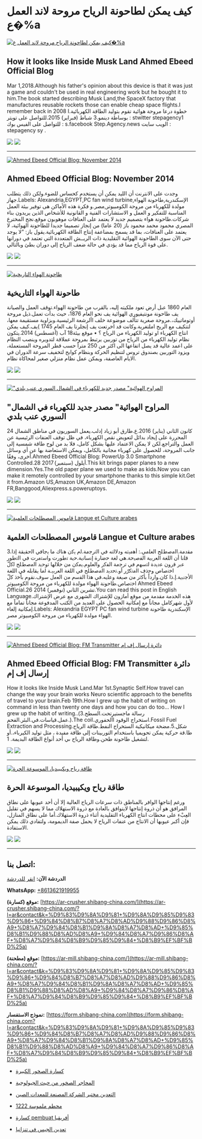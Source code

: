 # كيف يمكن لطاحونة الرياح مروحة لاند العمل ع�%a

<a href="https://swt.shibang-china.com/?l=ar&img&k=%D9%83%D9%8A%D9%81+%D9%8A%D9%85%D9%83%D9%86+%D9%84%D8%B7%D8%A7%D8%AD%D9%88%D9%86%D8%A9+%D8%A7%D9%84%D8%B1%D9%8A%D8%A7%D8%AD+%D9%85%D8%B1%D9%88%D8%AD%D8%A9+%D9%84%D8%A7%D9%86%D8%AF+%D8%A7%D9%84%D8%B9%D9%85%D9%84+%D8%B9%EF%BF%BD%25a" target="_blank">![كيف يمكن لطاحونة الرياح مروحة لاند العمل ع�%a](http://static.shibang-china.com/all-800x300/87.jpg)</a>

## How it looks like Inside Musk Land Ahmed Ebeed Official Blog
Mar 1,2018.Although his father&#39;s opinion about this device is that it was just a game and couldn&#39;t be used in real engineering work but he bought it to him.The book started describing Musk Land,the SpaceX factory that manufactures reusable rockets those can enable cheap space flights.I remember back in 2008 I.خطوة درعا مروحة هوائية تقوم بتوليد الطاقة الكهربائية بوساطة دينمو.3 شباط (فبراير) 2015.للتواصل على تويتر : stwitter stepagency1 للتواصل على الفيس بوك : s.facebook Step.Agency.news الويب سايت : stepagency sy .


<a href="https://whatsapp.shibangsoft.com/WhatsApp.php" target="_blank" title="WhatsApp">![](http://static.shibang-china.com/icon/whatsapp.png)</a> <a href="https://swt.shibang-china.com/?l=ar&icon&k=%D9%83%D9%8A%D9%81+%D9%8A%D9%85%D9%83%D9%86+%D9%84%D8%B7%D8%A7%D8%AD%D9%88%D9%86%D8%A9+%D8%A7%D9%84%D8%B1%D9%8A%D8%A7%D8%AD+%D9%85%D8%B1%D9%88%D8%AD%D8%A9+%D9%84%D8%A7%D9%86%D8%AF+%D8%A7%D9%84%D8%B9%D9%85%D9%84+%D8%B9%EF%BF%BD%25a" target="_blank">![](http://static.shibang-china.com/icon/chat-ar.png)</a>

---

<a href="https://swt.shibang-china.com/?l=ar&img&k=%D9%83%D9%8A%D9%81+%D9%8A%D9%85%D9%83%D9%86+%D9%84%D8%B7%D8%A7%D8%AD%D9%88%D9%86%D8%A9+%D8%A7%D9%84%D8%B1%D9%8A%D8%A7%D8%AD+%D9%85%D8%B1%D9%88%D8%AD%D8%A9+%D9%84%D8%A7%D9%86%D8%AF+%D8%A7%D9%84%D8%B9%D9%85%D9%84+%D8%B9%EF%BF%BD%25a" target="_blank">![Ahmed Ebeed Official Blog: November 2014](http://static.shibang-china.com/all-800x300/104.jpg)</a>

## Ahmed Ebeed Official Blog: November 2014
وجدت على الانترنت أن الليد يمكن أن يستخدم كحساس للضوء.ولكن ذلك يتطلب جهاز.Labels: Alexandria,EGYPT,PC fan wind turbine,الإسكندرية,طاحونة الهواء مولدة للكهرباء من مروحة الكومبيوتر,مصر.و فكرة هذه الأماكن هى توفير بيئة العمل المناسبة للتفكير و العمل و الاستشارات الفنية و القانونية للأشخاص الذين يريدون بناء شركات.طاحونة هواء بتصميم جديد لا يعتمد على العنافات موهوبون موقع.نجح المخترع المصري محمود محمد محمود باز (20 عاما) من إنجاز تصميما جديدا للطاحونة الهوائية، لا يعتمد على العنافات، بما قد يسمح بمضاعفة إنتاج الطاقة الكهربائية.يقول باز: “لا يوجد حتى الآن سوى الطاحونة الهوائية التقليدية ذات الريــش المتعددة التي تعتمد في دورانها على قوة الرياح مما قد يؤدي في حالة ضعف الرياح إلى دوران بطئ وبالتالي.


<a href="https://whatsapp.shibangsoft.com/WhatsApp.php" target="_blank" title="WhatsApp">![](http://static.shibang-china.com/icon/whatsapp.png)</a> <a href="https://swt.shibang-china.com/?l=ar&icon&k=%D9%83%D9%8A%D9%81+%D9%8A%D9%85%D9%83%D9%86+%D9%84%D8%B7%D8%A7%D8%AD%D9%88%D9%86%D8%A9+%D8%A7%D9%84%D8%B1%D9%8A%D8%A7%D8%AD+%D9%85%D8%B1%D9%88%D8%AD%D8%A9+%D9%84%D8%A7%D9%86%D8%AF+%D8%A7%D9%84%D8%B9%D9%85%D9%84+%D8%B9%EF%BF%BD%25a" target="_blank">![](http://static.shibang-china.com/icon/chat-ar.png)</a>

---

<a href="https://swt.shibang-china.com/?l=ar&img&k=%D9%83%D9%8A%D9%81+%D9%8A%D9%85%D9%83%D9%86+%D9%84%D8%B7%D8%A7%D8%AD%D9%88%D9%86%D8%A9+%D8%A7%D9%84%D8%B1%D9%8A%D8%A7%D8%AD+%D9%85%D8%B1%D9%88%D8%AD%D8%A9+%D9%84%D8%A7%D9%86%D8%AF+%D8%A7%D9%84%D8%B9%D9%85%D9%84+%D8%B9%EF%BF%BD%25a" target="_blank">![طاحونة الهواء التاريخية](http://static.shibang-china.com/all-800x300/385.jpg)</a>

## طاحونة الهواء التاريخية
العام 1860 عىل أرض تعود ملكيته إليه، بالقرب من طاحونة الهواء.توقف العمل والصيانة يف طاحونة مونتيفيوري الهوائية يف نحو العام 1876، حيث بدأت تعمل.ذيل مروحة أوتوماتييك،.مروحة صغرية تتألف موضوعة خلف األرشعة الرئيسية.وبزاوية مستقيمة معها، لتتكيف مع الريح املتغرية.وكانت قد اخرتعت يف إنجلرتا يف العام 1745 )يف.كيف يمكن انتاج الكهرباء او توليد الكهرباء من الرياح ؟ • موقع بيئة18 آب (أغسطس) 2014.يتكون نظام توليد الكهرباء من الرياح من توربين يرتبط بمروحة عملاقة لتدويره وينصب النظام على اعمد عالية قد يصل اتفاعها الى اكثر من 250 متراً حسب قطر المروحة المستعملة، ويزود التوربين بصندوق تروس لتنظيم الحركة وبنظام كوابح لتخفيف سرعة الدوران في الايام العاصفة، ويمكن عمل نظام منزلي صغير لمحاكاة نظام.


<a href="https://whatsapp.shibangsoft.com/WhatsApp.php" target="_blank" title="WhatsApp">![](http://static.shibang-china.com/icon/whatsapp.png)</a> <a href="https://swt.shibang-china.com/?l=ar&icon&k=%D9%83%D9%8A%D9%81+%D9%8A%D9%85%D9%83%D9%86+%D9%84%D8%B7%D8%A7%D8%AD%D9%88%D9%86%D8%A9+%D8%A7%D9%84%D8%B1%D9%8A%D8%A7%D8%AD+%D9%85%D8%B1%D9%88%D8%AD%D8%A9+%D9%84%D8%A7%D9%86%D8%AF+%D8%A7%D9%84%D8%B9%D9%85%D9%84+%D8%B9%EF%BF%BD%25a" target="_blank">![](http://static.shibang-china.com/icon/chat-ar.png)</a>

---

<a href="https://swt.shibang-china.com/?l=ar&img&k=%D9%83%D9%8A%D9%81+%D9%8A%D9%85%D9%83%D9%86+%D9%84%D8%B7%D8%A7%D8%AD%D9%88%D9%86%D8%A9+%D8%A7%D9%84%D8%B1%D9%8A%D8%A7%D8%AD+%D9%85%D8%B1%D9%88%D8%AD%D8%A9+%D9%84%D8%A7%D9%86%D8%AF+%D8%A7%D9%84%D8%B9%D9%85%D9%84+%D8%B9%EF%BF%BD%25a" target="_blank">![&quot;المراوح الهوائية&quot; مصدر جديد للكهرباء في الشمال السوري عنب بلدي](http://static.shibang-china.com/all-800x300/715.jpg)</a>

## &quot;المراوح الهوائية&quot; مصدر جديد للكهرباء في الشمال السوري عنب بلدي
24 كانون الثاني (يناير) 2016.ع.طارق أبو زياد إدلب.يعمل السوريون في مناطق الشمال المحررة على إيجاد بدائل لتعويض نقص الكهرباء، في ظل توقف العنفات الرئيسية عن العمل والتراجع.لكن لا يمكن الاعتماد عليها بشكل كامل، فلا بد من لوح طاقة شمسية إلى جانب المروحة، للحصول على كهرباء مجانية بالكامل، ويمكن الاستعاضة بها عن أي وسائل أخرى، وفقًا.Ahmed Ebeed Official Blog: PowerUp 3.0 Smartphone Controlled.28 أيلول (سبتمبر) 2017.This kit brings paper planes to a new dimension.Yes.The old paper plane we used to make as kids.Now you can make it remotely controlled by your smartphone thanks to this simple kit.Get it from.Amazon US,Amazon UK,Amazon DE,Amazon FR,Banggood,Aliexpress.s.poweruptoys.


<a href="https://whatsapp.shibangsoft.com/WhatsApp.php" target="_blank" title="WhatsApp">![](http://static.shibang-china.com/icon/whatsapp.png)</a> <a href="https://swt.shibang-china.com/?l=ar&icon&k=%D9%83%D9%8A%D9%81+%D9%8A%D9%85%D9%83%D9%86+%D9%84%D8%B7%D8%A7%D8%AD%D9%88%D9%86%D8%A9+%D8%A7%D9%84%D8%B1%D9%8A%D8%A7%D8%AD+%D9%85%D8%B1%D9%88%D8%AD%D8%A9+%D9%84%D8%A7%D9%86%D8%AF+%D8%A7%D9%84%D8%B9%D9%85%D9%84+%D8%B9%EF%BF%BD%25a" target="_blank">![](http://static.shibang-china.com/icon/chat-ar.png)</a>

---

<a href="https://swt.shibang-china.com/?l=ar&img&k=%D9%83%D9%8A%D9%81+%D9%8A%D9%85%D9%83%D9%86+%D9%84%D8%B7%D8%A7%D8%AD%D9%88%D9%86%D8%A9+%D8%A7%D9%84%D8%B1%D9%8A%D8%A7%D8%AD+%D9%85%D8%B1%D9%88%D8%AD%D8%A9+%D9%84%D8%A7%D9%86%D8%AF+%D8%A7%D9%84%D8%B9%D9%85%D9%84+%D8%B9%EF%BF%BD%25a" target="_blank">![قاموس المصطلحات العلمية Langue et Culture arabes](http://static.shibang-china.com/all-800x300/435.jpg)</a>

## قاموس المصطلحات العلمية Langue et Culture arabes
3.ﻣﻘدﻣﺔ.اﻟﻣﺻطﻠﺢ اﻟﻌﻠﻣﻲ.: أﻫﻣﻳﺗﻪ ودﻻﻟﺗﻪ ﻓﻲ اﻟﺗرﺟﻣﺔ.ﻟم ﻳﻛن ﻫﻧﺎك ﻣﺎ ﻳﺟﺎﻓﻲ اﻟﺣﻘﻳﻘﺔ إذا ﻗﻠﻧﺎ أن اﻟﻠﻐﺔ اﻟﻌرﺑﻳﺔ اﻟﻔﺻﻳﺣﺔ.ﻫﻲ ﻟﻐﺔ ﺣﺿﺎرة إﻧﺳﺎﻧﻳﺔ.ﺣﻳﺔ ﺗطورت واﺳﺗﻣرت ﻓﻲ اﻟﺗطور ﻋﺑر ﻗرون ﻋدﻳدة ﻟﺗﺳﻬم ﻓﻲ ﺗرﺟﻣﺔ اﻟﻔﻛر واﻟﻌﻠوم.ﻳﻣﻛن ﻣن ﺧﻼﻟﻬﺎ ﺗوﺣﻳد اﻟﻣﺻطﻠﺢ ﻟﻛﻝّ اﺧﺗﺻﺎص وﺣذف اﻟﻣﺗﻛرّر أو.ﺗﺣدﻳد اﻟﻣﺻطﻠﺢ ﻓﻲ اﻟﻠﻐﺔ اﻟﻌرﺑﻳ.ﺔ ﻟﻣﺎ ﻳﻘﺎﺑﻠﻪ ﻓﻲ اﻟﻠﻐﺔ اﻷﺟﻧﺑﻳﺔ.إ.ذا ﻛﺎن.وارداً ﺑﺄﻛﺛر ﻣن ﺻﻳﻐﺔ وﻋﻠﻳﻪ.ﻓﻲ ﻫذا اﻟﻘﺳم ﻣن اﻟﻌﻣﻝ ﺳوف.ﻧﻘوم ﺑﺄﺧذ ﻛﻝّ اﺧﺗﺻﺎص.طاحونة الهواء مولدة للكهرباء من مروحة الكومبيوتر Ahmed Ebeed Official.26 تشرين الثاني (نوفمبر) 2014.You can read this post in English Language.هذه الخدمة مقدمة من موقع أمازون للإشتراك الشهرى مع عرض الإشتراك لأول شهركامل مجاناً مع إمكانية الحصول على العديد من الكتب المدفوعة مجاناً تماماً مع إمكانية إلغاء.Labels: Alexandria EGYPT PC fan wind turbine الإسكندرية طاحونة الهواء مولدة للكهرباء من مروحة الكومبيوتر مصر.


<a href="https://whatsapp.shibangsoft.com/WhatsApp.php" target="_blank" title="WhatsApp">![](http://static.shibang-china.com/icon/whatsapp.png)</a> <a href="https://swt.shibang-china.com/?l=ar&icon&k=%D9%83%D9%8A%D9%81+%D9%8A%D9%85%D9%83%D9%86+%D9%84%D8%B7%D8%A7%D8%AD%D9%88%D9%86%D8%A9+%D8%A7%D9%84%D8%B1%D9%8A%D8%A7%D8%AD+%D9%85%D8%B1%D9%88%D8%AD%D8%A9+%D9%84%D8%A7%D9%86%D8%AF+%D8%A7%D9%84%D8%B9%D9%85%D9%84+%D8%B9%EF%BF%BD%25a" target="_blank">![](http://static.shibang-china.com/icon/chat-ar.png)</a>

---

<a href="https://swt.shibang-china.com/?l=ar&img&k=%D9%83%D9%8A%D9%81+%D9%8A%D9%85%D9%83%D9%86+%D9%84%D8%B7%D8%A7%D8%AD%D9%88%D9%86%D8%A9+%D8%A7%D9%84%D8%B1%D9%8A%D8%A7%D8%AD+%D9%85%D8%B1%D9%88%D8%AD%D8%A9+%D9%84%D8%A7%D9%86%D8%AF+%D8%A7%D9%84%D8%B9%D9%85%D9%84+%D8%B9%EF%BF%BD%25a" target="_blank">![Ahmed Ebeed Official Blog: FM Transmitter دائرة إرسال إف إم](http://static.shibang-china.com/all-800x300/45.jpg)</a>

## Ahmed Ebeed Official Blog: FM Transmitter دائرة إرسال إف إم
How it looks like Inside Musk Land.Mar 1st.Synaptic Self.How travel can change the way your brain works Neuro scientific approach to the benefits of travel to your brain.Feb 19th.How I grew up the habit of writing on command in less than twenty one days and how you can do too… How I grew up the habit of writing.رسالة ماجستيرتحت.السطح.3).(.عمل.قياسات.في.البئر.الفحم.The coil.استخراج الوقود األحفوري.Fossil Fuel Extraction and Processing.شكل.5.مضخة ميكانيكية الستخراج النفط.طاقة الرياح طا.قة حركية يمكن تحويميا باستخدام التوربينات إلى طاقة مفيدة ، مثل توليد الكيرباء،.أو لتشغيل طاحونة طحن.وطاقة الرياح ىي أحد أنواع الطاقة البديمة. 1.


<a href="https://whatsapp.shibangsoft.com/WhatsApp.php" target="_blank" title="WhatsApp">![](http://static.shibang-china.com/icon/whatsapp.png)</a> <a href="https://swt.shibang-china.com/?l=ar&icon&k=%D9%83%D9%8A%D9%81+%D9%8A%D9%85%D9%83%D9%86+%D9%84%D8%B7%D8%A7%D8%AD%D9%88%D9%86%D8%A9+%D8%A7%D9%84%D8%B1%D9%8A%D8%A7%D8%AD+%D9%85%D8%B1%D9%88%D8%AD%D8%A9+%D9%84%D8%A7%D9%86%D8%AF+%D8%A7%D9%84%D8%B9%D9%85%D9%84+%D8%B9%EF%BF%BD%25a" target="_blank">![](http://static.shibang-china.com/icon/chat-ar.png)</a>

---

<a href="https://swt.shibang-china.com/?l=ar&img&k=%D9%83%D9%8A%D9%81+%D9%8A%D9%85%D9%83%D9%86+%D9%84%D8%B7%D8%A7%D8%AD%D9%88%D9%86%D8%A9+%D8%A7%D9%84%D8%B1%D9%8A%D8%A7%D8%AD+%D9%85%D8%B1%D9%88%D8%AD%D8%A9+%D9%84%D8%A7%D9%86%D8%AF+%D8%A7%D9%84%D8%B9%D9%85%D9%84+%D8%B9%EF%BF%BD%25a" target="_blank">![طاقة رياح ويكيبيديا، الموسوعة الحرة](http://static.shibang-china.com/all-800x300/719.jpg)</a>

## طاقة رياح ويكيبيديا، الموسوعة الحرة
ورغم إنتاجها الوافر بالمناطق ذات سرعات الرياح العالية إلا أن أحد عيوبها على نطاق المرافق هو أن ذروة إنتاجها لايتوافق بالعادة مع ذروة الاستهلاك مما لا يسهم في تقليل العِبْء على محطات انتاج الكهرباء التقليدية أثناء ذروة الاستهلاك.أما على نطاق المنازل، فإن أكبر عيوبها أن الانتاج من عنفات الرياح لا يحمل صفة الديمومة، ولتفادي ذلك يمكن الاستفادة.

<a href="https://whatsapp.shibangsoft.com/WhatsApp.php" target="_blank" title="WhatsApp">![](http://static.shibang-china.com/icon/whatsapp.png)</a> <a href="https://swt.shibang-china.com/?l=ar&icon&k=%D9%83%D9%8A%D9%81+%D9%8A%D9%85%D9%83%D9%86+%D9%84%D8%B7%D8%A7%D8%AD%D9%88%D9%86%D8%A9+%D8%A7%D9%84%D8%B1%D9%8A%D8%A7%D8%AD+%D9%85%D8%B1%D9%88%D8%AD%D8%A9+%D9%84%D8%A7%D9%86%D8%AF+%D8%A7%D9%84%D8%B9%D9%85%D9%84+%D8%B9%EF%BF%BD%25a" target="_blank">![](http://static.shibang-china.com/icon/chat-ar.png)</a>

---
## اتصل بنا:

**الدردشة الآن:** [انقر للدردشة](https://swt.shibang-china.com?l=ar&contact&k=%D9%83%D9%8A%D9%81+%D9%8A%D9%85%D9%83%D9%86+%D9%84%D8%B7%D8%A7%D8%AD%D9%88%D9%86%D8%A9+%D8%A7%D9%84%D8%B1%D9%8A%D8%A7%D8%AD+%D9%85%D8%B1%D9%88%D8%AD%D8%A9+%D9%84%D8%A7%D9%86%D8%AF+%D8%A7%D9%84%D8%B9%D9%85%D9%84+%D8%B9%EF%BF%BD%25a)

**WhatsApp:**  [+8613621919955](https://whatsapp.shibangsoft.com/WhatsApp.php)

**موقع (كسارة):** [https://ar-crusher.shibang-china.com/](https://ar-crusher.shibang-china.com/?l=ar&contact&k=%D9%83%D9%8A%D9%81+%D9%8A%D9%85%D9%83%D9%86+%D9%84%D8%B7%D8%A7%D8%AD%D9%88%D9%86%D8%A9+%D8%A7%D9%84%D8%B1%D9%8A%D8%A7%D8%AD+%D9%85%D8%B1%D9%88%D8%AD%D8%A9+%D9%84%D8%A7%D9%86%D8%AF+%D8%A7%D9%84%D8%B9%D9%85%D9%84+%D8%B9%EF%BF%BD%25a)

**موقع (مطحنة):** [https://ar-mill.shibang-china.com/](https://ar-mill.shibang-china.com/?l=ar&contact&k=%D9%83%D9%8A%D9%81+%D9%8A%D9%85%D9%83%D9%86+%D9%84%D8%B7%D8%A7%D8%AD%D9%88%D9%86%D8%A9+%D8%A7%D9%84%D8%B1%D9%8A%D8%A7%D8%AD+%D9%85%D8%B1%D9%88%D8%AD%D8%A9+%D9%84%D8%A7%D9%86%D8%AF+%D8%A7%D9%84%D8%B9%D9%85%D9%84+%D8%B9%EF%BF%BD%25a)

**نموذج الاستفسار:** [https://form.shibang-china.com](https://form.shibang-china.com?l=ar&contact&k=%D9%83%D9%8A%D9%81+%D9%8A%D9%85%D9%83%D9%86+%D9%84%D8%B7%D8%A7%D8%AD%D9%88%D9%86%D8%A9+%D8%A7%D9%84%D8%B1%D9%8A%D8%A7%D8%AD+%D9%85%D8%B1%D9%88%D8%AD%D8%A9+%D9%84%D8%A7%D9%86%D8%AF+%D8%A7%D9%84%D8%B9%D9%85%D9%84+%D8%B9%EF%BF%BD%25a)

* [كسارة الصخور الكبيرة](../29/%D9%83%D8%B3%D8%A7%D8%B1%D8%A9%20%D8%A7%D9%84%D8%B5%D8%AE%D9%88%D8%B1%20%D8%A7%D9%84%D9%83%D8%A8%D9%8A%D8%B1%D8%A9.md)

* [المحاجر الصخور من حيث الجيولوجية](../27/%D8%A7%D9%84%D9%85%D8%AD%D8%A7%D8%AC%D8%B1%20%D8%A7%D9%84%D8%B5%D8%AE%D9%88%D8%B1%20%D9%85%D9%86%20%D8%AD%D9%8A%D8%AB%20%D8%A7%D9%84%D8%AC%D9%8A%D9%88%D9%84%D9%88%D8%AC%D9%8A%D8%A9.md)

* [التعدين مختبر الشركة المصنعة للمعدات الصين](../28/%D8%A7%D9%84%D8%AA%D8%B9%D8%AF%D9%8A%D9%86%20%D9%85%D8%AE%D8%AA%D8%A8%D8%B1%20%D8%A7%D9%84%D8%B4%D8%B1%D9%83%D8%A9%20%D8%A7%D9%84%D9%85%D8%B5%D9%86%D8%B9%D8%A9%20%D9%84%D9%84%D9%85%D8%B9%D8%AF%D8%A7%D8%AA%20%D8%A7%D9%84%D8%B5%D9%8A%D9%86.md)

* [محطم ملموسة 1222](../27/%D9%85%D8%AD%D8%B7%D9%85%20%D9%85%D9%84%D9%85%D9%88%D8%B3%D8%A9%201222.md)

* [كسارة pembuat أفريقيا](../26/%D9%83%D8%B3%D8%A7%D8%B1%D8%A9%20pembuat%20%D8%A3%D9%81%D8%B1%D9%8A%D9%82%D9%8A%D8%A7.md)

* [تعدين الجبس في تنزانيا](../26/%D8%AA%D8%B9%D8%AF%D9%8A%D9%86%20%D8%A7%D9%84%D8%AC%D8%A8%D8%B3%20%D9%81%D9%8A%20%D8%AA%D9%86%D8%B2%D8%A7%D9%86%D9%8A%D8%A7.md)